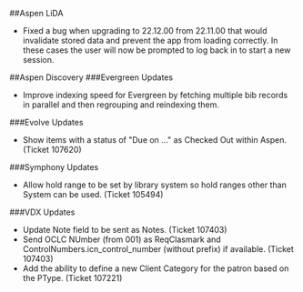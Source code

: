 ##Aspen LiDA
- Fixed a bug when upgrading to 22.12.00 from 22.11.00 that would invalidate stored data and prevent the app from loading correctly. In these cases the user will now be prompted to log back in to start a new session.

##Aspen Discovery
###Evergreen Updates
- Improve indexing speed for Evergreen by fetching multiple bib records in parallel and then regrouping and reindexing them.

###Evolve Updates
- Show items with a status of "Due on ..." as Checked Out within Aspen. (Ticket 107620)

###Symphony Updates
- Allow hold range to be set by library system so hold ranges other than System can be used. (Ticket 105494)

###VDX Updates
- Update Note field to be sent as Notes. (Ticket 107403)
- Send OCLC NUmber (from 001) as ReqClasmark and ControlNumbers.icn_control_number (without prefix) if available. (Ticket 107403)
- Add the ability to define a new Client Category for the patron based on the PType. (Ticket 107221) 